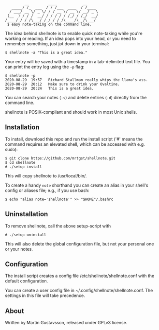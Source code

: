 	         __         ____            __
	   _____/ /_  ___  / / /___  ____  / /____
	  / ___/ __ \/ _ \/ / / __ \/ __ \/ __/ _ \
	 (__  ) / / /  __/ / / / / / /_/ / /_/  __/
	/____/_/ /_/\___/_/_/_/ /_/\____/\__/\___/
	 $ easy note-taking on the command line.

The idea behind shellnote is to enable quick note-taking while you're working or reading. If an idea pops into your head, or you need to remember something, just jot down in your terminal:

	$ shellnote -a "This is a great idea."

Your entry will be saved with a timestamp in a tab-delimited text file. You can print the entry log using the `-p` flag:

	$ shellnote -p
	2020-08-29  19:57	Richard Stallman really whips the llama's ass.
	2020-08-29  20:12	Make sure to drink your Ovaltine.
	2020-08-29  20:24	This is a great idea.

You can search your notes (`-s`) and delete entries (`-d`) directly from the command line.

shellnote is POSIX-compliant and should work in most Unix shells.

## Installation

To install, download this repo and run the install script ('#' means the command requires an elevated shell, which can be accessed with e.g. sudo): 

	$ git clone https://github.com/mrtgst/shellnote.git
	$ cd shellnote
	# ./setup install

This will copy shellnote to /usr/local/bin/.

To create a handy `note` shorthand you can create an alias in your shell's config or aliases file; e.g., if you use bash:

	$ echo "alias note='shellnote'" >> "$HOME"/.bashrc

## Uninstallation

To remove shellnote, call the above setup-script with 

	# ./setup uninstall 

This will also delete the global configuration file, but not your personal one or your notes.

## Configuration

The install script creates a config file /etc/shellnote/shellnote.conf with the default configuration. 

You can create a user config file in ~/.config/shellnote/shellnote.conf. The settings in this file will take precedence.

## About
Written by Martin Gustavsson, released under GPLv3 license. 
